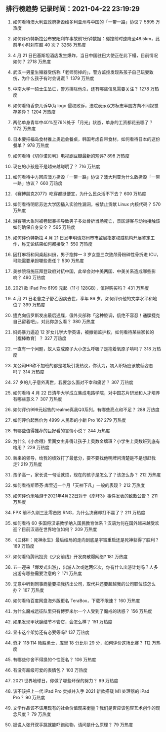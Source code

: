 
## 排行榜趋势 记录时间：2021-04-22 23:19:29
  
  1. 如何看待澳大利亚政府撕毁维多利亚州与中国的「一带一路」协议？ 5895 万热度
    
  2. 如何评价特斯拉公布安阳刹车事故前1分钟数据：碰撞前时速降至48.5km，此前半小时刹车超 40 次？ 3268 万热度
    
  3. 4 月 21 日巴基斯坦酒店发生爆炸，当日中国驻巴大使正在此下榻，目前情况如何？ 2718 万热度
    
  4. 武汉一男童生殖器受伤称「老师剪掉的」，警方监控发现系孩子自己玩耍致伤，为什么孩子有时会说谎？ 1379 万热度
    
  5. 中南大学一硕士生坠亡，警方排除他杀，还有哪些信息需要关注？ 1278 万热度
    
  6. 如何看待香奈儿诉华为 logo 侵权败诉，法院表示双方标志半圆方向不同视觉存差异？ 1204 万热度
    
  7. 两亿单身青年中40%至76%处于「月光」状态，单身的工资都花去哪了？ 1172 万热度
    
  8. 日本要把福岛食材推上奥运会餐桌，韩国考虑自带食材，如何看待日本的这份餐单？ 978 万热度
    
  9. 如何看待《切尔诺贝利》电视剧豆瓣最新的短评? 898 万热度
    
  10. 现在的小孩是不是越来越聪明了？ 716 万热度
    
  11. 如何看待中方回应澳方撕毁「一带一路」协议？澳大利亚为什么敢撕毁「一带一路」协议？ 660 万热度
    
  12. 《赛博朋克2077》吃穿都挺便宜，为什么民众活不下去？ 600 万热度
    
  13. 如何看待明尼苏达大学因插入实验性漏洞，被禁止贡献 Linux 内核代码？ 570 万热度
    
  14. 游客喂大象时被卷起暴摔导致男子多处骨折当场死亡，景区游客与动物接触该如何确保自身安全？ 565 万热度
    
  15. 如何评价特斯拉 4 月 21 日发申明请郑州市市监局指定权威机构开展鉴定工作，称无论结果如何都接受？ 550 万热度
    
  16. 因打麻将和同桌起纠纷，男子抱摔一 3 岁女童三次致颅骨粉碎性骨折进 ICU，可能需要承担哪些责任？ 530 万热度
    
  17. 美参院将施压拜登政府对抗中国，此举会对中美两国、中美关系造成哪些影响？ 490 万热度
    
  18. 2021 款 iPad Pro 6199 元起（11寸 128GB），值得购买吗？ 431 万热度
    
  19. 4 月 21 日老舍之子舒乙因病去世，享年 86 岁，如何评价他的文学水平和地位？ 399 万热度
    
  20. 捷克向俄罗斯发出最后通牒，俄外交部称「这种腔调，俄绝不容忍！通牒捷克自己留着吧」，对此你怎么看？ 380 万热度
    
  21. 妈妈暴力逼迫 12 岁女儿学大学英语，被撤销监护权，如何看待某些家长的［棍棒教育］？ 327 万热度
    
  22. 一直有一个问题，蚁人变成原子大小怎么呼吸？是抱着氧原子啃吗？ 318 万热度
    
  23. 某公司HR称不加班的都是垃圾引发热议，你认为，初入职场应该放低姿态吗？ 314 万热度
    
  24. 27 岁的儿子意外离世，我要怎么面对不幸和痛苦？ 307 万热度
    
  25. 如何看待 4 月 22 日清华大学成立集成电路学院，对中国芯片研发和人才培养有哪些意义？ 307 万热度
    
  26. 如何评价999元起售的realme真我Q3系列，有哪些亮点和不足？ 288 万热度
    
  27. 如何评价起售价为 4999 人民币的小新 Pro 16? 279 万热度
    
  28. 有哪些值得推荐的巨好看的言情小说？ 244 万热度
    
  29. 为什么《小舍得》里面女主非得让孩子上奥数金牌班？小学生上奥数班到底有啥用？ 229 万热度
    
  30. 新来的领导，给我的绩效打了最低分，要不要找他明牌问清楚是不是想赶我走? 219 万热度
    
  31. 孩子高一，家长说一句话就烦，现在的孩子是怎么了？该怎么办？ 212 万热度
    
  32. 如何看待斯蒂芬·库里近一个月「天神下凡」一般的表现？ 212 万热度
    
  33. 如何评价米哈游于2021年4月22日对于《崩坏3》事件发表的致歉公告？ 211 万热度
    
  34. FPX 前不久刚三比零击败 RNG，为什么决赛却打不赢了？ 211 万热度
    
  35. 如何看待 60 多国将汉语教学纳入国民教育体系？汉语为何在国外越来越受欢迎？目前汉语在世界地位如何？ 209 万热度
    
  36. 《三体III：死神永生》最后结局的走向到底是宇宙重启还是死神获得了胜利？ 189 万热度
    
  37. 如何看待腾讯投资《少女前线》开发商散爆网络? 181 万热度
    
  38. 五一迎来「爆发式出游」，出游人次或达两亿次，你有什么出游计划吗？人多出游有哪些需要注意的？ 171 万热度
    
  39. 无意中听到同事商量要把我挤出公司，取代并还要超越我的公司职位该怎么办？ 167 万热度
    
  40. 如何看待百度网盘海外版更名 TeraBox，下载不限速？ 160 万热度
    
  41. 为什么魔戒远征队里只有博罗米尔一个人受到了魔戒的诱惑？ 156 万热度
    
  42. 如果发现甲状腺结节不管它，会怎么样？ 151 万热度
    
  43. 显卡这个架势还有必要等吗? 137 万热度
    
  44. 奇才 118:114 险胜勇士，库里 18 分比尔 29 分，如何评价这场比赛？ 112 万热度
    
  45. 有哪些你舍不得换的个性签名？ 106 万热度
    
  46. 有没有超级可爱的表情包？ 103 万热度
    
  47. 2021 世界地球日，你做了哪些环保的努力？ 99 万热度
    
  48. 该不该把上一代 iPad Pro 卖掉并入手 2021 新款搭载 M1 处理器的 iPad Pro？ 90 万热度
    
  49. 文学作品该不该用现有的社会价值观来衡量？我们是否应该包容艺术创作的观念尺度？ 79 万热度
    
  50. 据说人张开双手跳就能吓跑动物，请问是什么原理？ 79 万热度
    